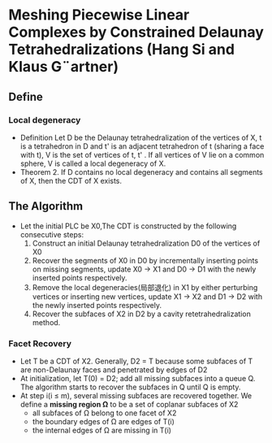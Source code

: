 # Meshing Piecewise Linear Complexes by Constrained Delaunay Tetrahedralizations (Hang Si and Klaus G¨artner)


## Define
### Local degeneracy
* Definition Let D be the Delaunay tetrahedralization of the vertices of X, t is a tetrahedron in D and t' is an adjacent tetrahedron of t (sharing a face with t), V is the set of vertices of t, t' . If all vertices of V lie on a common sphere, V is called a local degeneracy of X.
*  Theorem 2. If D contains no local degeneracy and contains all segments of X, then the CDT of X exists.

## The Algorithm
* Let the initial PLC be X0,The CDT is constructed by the following consecutive steps:
    1) Construct an initial Delaunay tetrahedralization D0 of the vertices of X0
    2) Recover the segments of X0 in D0 by incrementally inserting points on missing segments, update X0 → X1 and D0 → D1 with the newly inserted points respectively.
    3) Remove the local degeneracies(局部退化) in X1 by either perturbing vertices or inserting new vertices, update X1 → X2 and D1 → D2 with the newly inserted points respectively.
    4) Recover the subfaces of X2 in D2 by a cavity retetrahedralization method.


### Facet Recovery
* Let T be a CDT of X2. Generally, D2 = T because some subfaces of T are non-Delaunay faces and penetrated by edges of D2
* At initialization, let T(0) = D2; add all missing subfaces into a queue Q. The algorithm starts to recover the subfaces in Q until Q is empty.
* At step i(i ≤ m), several missing subfaces are recovered together. We define a <b>missing region Ω</b> to be a set of coplanar subfaces of X2
    * all subfaces of Ω belong to one facet of X2
    * the boundary edges of Ω are edges of T(i)
    * the internal edges of Ω are missing in T(i)
